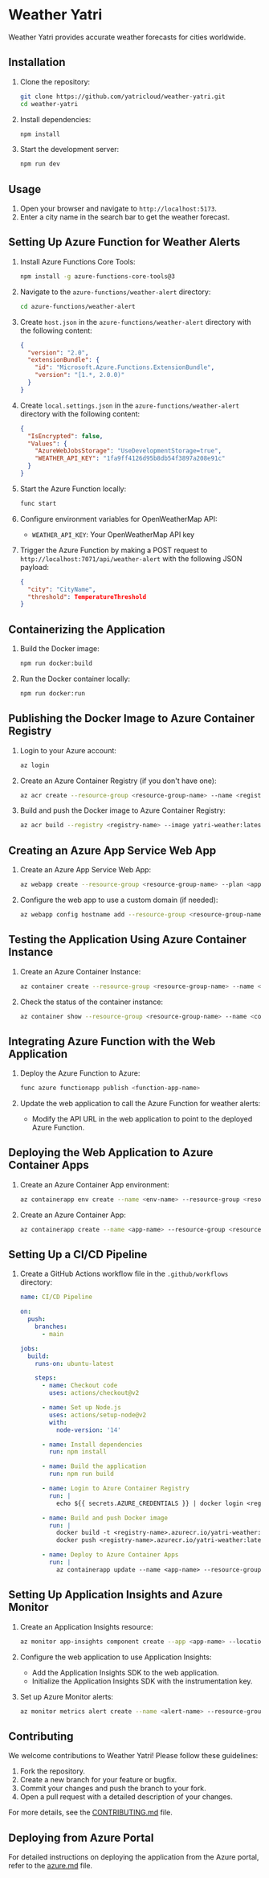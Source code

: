 # Weather Yatri

Weather Yatri provides accurate weather forecasts for cities worldwide.

## Installation

1. Clone the repository:
   ```sh
   git clone https://github.com/yatricloud/weather-yatri.git
   cd weather-yatri
   ```

2. Install dependencies:
   ```sh
   npm install
   ```

3. Start the development server:
   ```sh
   npm run dev
   ```

## Usage

1. Open your browser and navigate to `http://localhost:5173`.
2. Enter a city name in the search bar to get the weather forecast.

## Setting Up Azure Function for Weather Alerts

1. Install Azure Functions Core Tools:
   ```sh
   npm install -g azure-functions-core-tools@3
   ```

2. Navigate to the `azure-functions/weather-alert` directory:
   ```sh
   cd azure-functions/weather-alert
   ```

3. Create `host.json` in the `azure-functions/weather-alert` directory with the following content:
   ```json
   {
     "version": "2.0",
     "extensionBundle": {
       "id": "Microsoft.Azure.Functions.ExtensionBundle",
       "version": "[1.*, 2.0.0)"
     }
   }
   ```

4. Create `local.settings.json` in the `azure-functions/weather-alert` directory with the following content:
   ```json
   {
     "IsEncrypted": false,
     "Values": {
       "AzureWebJobsStorage": "UseDevelopmentStorage=true",
       "WEATHER_API_KEY": "1fa9ff4126d95b8db54f3897a208e91c"
     }
   }
   ```

5. Start the Azure Function locally:
   ```sh
   func start
   ```

6. Configure environment variables for OpenWeatherMap API:
   - `WEATHER_API_KEY`: Your OpenWeatherMap API key

7. Trigger the Azure Function by making a POST request to `http://localhost:7071/api/weather-alert` with the following JSON payload:
   ```json
   {
     "city": "CityName",
     "threshold": TemperatureThreshold
   }
   ```

## Containerizing the Application

1. Build the Docker image:
   ```sh
   npm run docker:build
   ```

2. Run the Docker container locally:
   ```sh
   npm run docker:run
   ```

## Publishing the Docker Image to Azure Container Registry

1. Login to your Azure account:
   ```sh
   az login
   ```

2. Create an Azure Container Registry (if you don't have one):
   ```sh
   az acr create --resource-group <resource-group-name> --name <registry-name> --sku Basic
   ```

3. Build and push the Docker image to Azure Container Registry:
   ```sh
   az acr build --registry <registry-name> --image yatri-weather:latest .
   ```

## Creating an Azure App Service Web App

1. Create an Azure App Service Web App:
   ```sh
   az webapp create --resource-group <resource-group-name> --plan <app-service-plan> --name <app-name> --runtime "NODE|14-lts"
   ```

2. Configure the web app to use a custom domain (if needed):
   ```sh
   az webapp config hostname add --resource-group <resource-group-name> --webapp-name <app-name> --hostname <custom-domain>
   ```

## Testing the Application Using Azure Container Instance

1. Create an Azure Container Instance:
   ```sh
   az container create --resource-group <resource-group-name> --name <container-name> --image <registry-name>.azurecr.io/yatri-weather:latest --cpu 1 --memory 1 --registry-login-server <registry-name>.azurecr.io --registry-username P13ea --registry-password Pb7a9 --ports 5173
   ```

2. Check the status of the container instance:
   ```sh
   az container show --resource-group <resource-group-name> --name <container-name> --query "{FQDN:ipAddress.fqdn, ProvisioningState:provisioningState}"
   ```

## Integrating Azure Function with the Web Application

1. Deploy the Azure Function to Azure:
   ```sh
   func azure functionapp publish <function-app-name>
   ```

2. Update the web application to call the Azure Function for weather alerts:
   - Modify the API URL in the web application to point to the deployed Azure Function.

## Deploying the Web Application to Azure Container Apps

1. Create an Azure Container App environment:
   ```sh
   az containerapp env create --name <env-name> --resource-group <resource-group-name> --location <location>
   ```

2. Create an Azure Container App:
   ```sh
   az containerapp create --name <app-name> --resource-group <resource-group-name> --environment <env-name> --image <registry-name>.azurecr.io/yatri-weather:latest --target-port 5173 --ingress 'external'
   ```

## Setting Up a CI/CD Pipeline

1. Create a GitHub Actions workflow file in the `.github/workflows` directory:
   ```yaml
   name: CI/CD Pipeline

   on:
     push:
       branches:
         - main

   jobs:
     build:
       runs-on: ubuntu-latest

       steps:
         - name: Checkout code
           uses: actions/checkout@v2

         - name: Set up Node.js
           uses: actions/setup-node@v2
           with:
             node-version: '14'

         - name: Install dependencies
           run: npm install

         - name: Build the application
           run: npm run build

         - name: Login to Azure Container Registry
           run: |
             echo ${{ secrets.AZURE_CREDENTIALS }} | docker login <registry-name>.azurecr.io --username P13ea --password-stdin

         - name: Build and push Docker image
           run: |
             docker build -t <registry-name>.azurecr.io/yatri-weather:latest .
             docker push <registry-name>.azurecr.io/yatri-weather:latest

         - name: Deploy to Azure Container Apps
           run: |
             az containerapp update --name <app-name> --resource-group <resource-group-name> --image <registry-name>.azurecr.io/yatri-weather:latest
   ```

## Setting Up Application Insights and Azure Monitor

1. Create an Application Insights resource:
   ```sh
   az monitor app-insights component create --app <app-name> --location <location> --resource-group <resource-group-name> --application-type web
   ```

2. Configure the web application to use Application Insights:
   - Add the Application Insights SDK to the web application.
   - Initialize the Application Insights SDK with the instrumentation key.

3. Set up Azure Monitor alerts:
   ```sh
   az monitor metrics alert create --name <alert-name> --resource-group <resource-group-name> --scopes <app-insights-resource-id> --condition "avg request duration > 1" --description "Alert when average request duration exceeds 1 second"
   ```

## Contributing

We welcome contributions to Weather Yatri! Please follow these guidelines:

1. Fork the repository.
2. Create a new branch for your feature or bugfix.
3. Commit your changes and push the branch to your fork.
4. Open a pull request with a detailed description of your changes.

For more details, see the [CONTRIBUTING.md](CONTRIBUTING.md) file.

## Deploying from Azure Portal

For detailed instructions on deploying the application from the Azure portal, refer to the [azure.md](azure.md) file.
